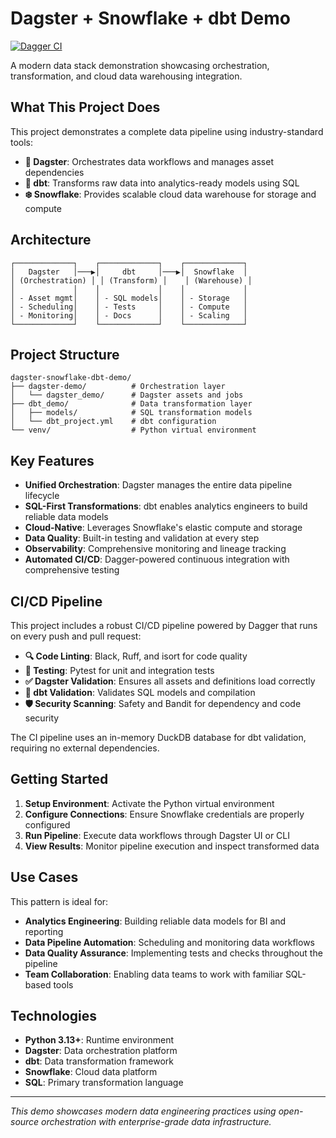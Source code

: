 # Dagster + Snowflake + dbt Demo

[![Dagger CI](https://github.com/tony-engineering/dagster-snowflake-dbt-demo/actions/workflows/dagger-ci.yml/badge.svg)](https://github.com/tony-engineering/dagster-snowflake-dbt-demo/actions/workflows/dagger-ci.yml)

A modern data stack demonstration showcasing orchestration, transformation, and cloud data warehousing integration.

## What This Project Does

This project demonstrates a complete data pipeline using industry-standard tools:

- **🎯 Dagster**: Orchestrates data workflows and manages asset dependencies
- **🔄 dbt**: Transforms raw data into analytics-ready models using SQL
- **❄️ Snowflake**: Provides scalable cloud data warehouse for storage and compute

## Architecture

```
┌─────────────┐    ┌─────────────┐    ┌─────────────┐
│   Dagster   │───▶│     dbt     │───▶│  Snowflake  │
│ (Orchestration) │ │ (Transform) │    │ (Warehouse) │
│             │    │             │    │             │
│ - Asset mgmt│    │ - SQL models│    │ - Storage   │
│ - Scheduling│    │ - Tests     │    │ - Compute   │
│ - Monitoring│    │ - Docs      │    │ - Scaling   │
└─────────────┘    └─────────────┘    └─────────────┘
```

## Project Structure

```
dagster-snowflake-dbt-demo/
├── dagster-demo/          # Orchestration layer
│   └── dagster_demo/      # Dagster assets and jobs
├── dbt_demo/              # Data transformation layer
│   ├── models/            # SQL transformation models
│   └── dbt_project.yml    # dbt configuration
└── venv/                  # Python virtual environment
```

## Key Features

- **Unified Orchestration**: Dagster manages the entire data pipeline lifecycle
- **SQL-First Transformations**: dbt enables analytics engineers to build reliable data models
- **Cloud-Native**: Leverages Snowflake's elastic compute and storage
- **Data Quality**: Built-in testing and validation at every step
- **Observability**: Comprehensive monitoring and lineage tracking
- **Automated CI/CD**: Dagger-powered continuous integration with comprehensive testing

## CI/CD Pipeline

This project includes a robust CI/CD pipeline powered by Dagger that runs on every push and pull request:

- **🔍 Code Linting**: Black, Ruff, and isort for code quality
- **🧪 Testing**: Pytest for unit and integration tests
- **✅ Dagster Validation**: Ensures all assets and definitions load correctly
- **🔨 dbt Validation**: Validates SQL models and compilation
- **🛡️ Security Scanning**: Safety and Bandit for dependency and code security

The CI pipeline uses an in-memory DuckDB database for dbt validation, requiring no external dependencies.

## Getting Started

1. **Setup Environment**: Activate the Python virtual environment
2. **Configure Connections**: Ensure Snowflake credentials are properly configured
3. **Run Pipeline**: Execute data workflows through Dagster UI or CLI
4. **View Results**: Monitor pipeline execution and inspect transformed data

## Use Cases

This pattern is ideal for:
- **Analytics Engineering**: Building reliable data models for BI and reporting
- **Data Pipeline Automation**: Scheduling and monitoring data workflows
- **Data Quality Assurance**: Implementing tests and checks throughout the pipeline
- **Team Collaboration**: Enabling data teams to work with familiar SQL-based tools

## Technologies

- **Python 3.13+**: Runtime environment
- **Dagster**: Data orchestration platform
- **dbt**: Data transformation framework
- **Snowflake**: Cloud data platform
- **SQL**: Primary transformation language

---

*This demo showcases modern data engineering practices using open-source orchestration with enterprise-grade data infrastructure.*
